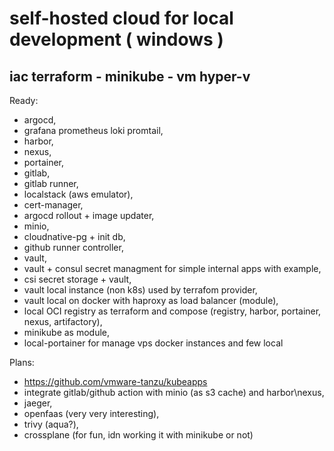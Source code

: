 # self-hosted cloud for local development ( windows )
## iac terraform - minikube - vm hyper-v
Ready:
  -  argocd,
  -  grafana prometheus loki promtail,
  -  harbor,
  -  nexus,
  -  portainer,
  -  gitlab,
  -  gitlab runner,
  -  localstack (aws emulator),
  -  cert-manager,
  -  argocd rollout + image updater,
  -  minio,
  -  cloudnative-pg + init db,
  -  github runner controller,
  -  vault,
  -  vault + consul secret managment for simple internal apps with example,
  -  csi secret storage + vault,
  -  vault local instance (non k8s) used by terrafom provider,
  -  vault local on docker with haproxy as load balancer (module),
  -  local OCI registry as terraform and compose (registry, harbor, portainer, nexus, artifactory),
  -  minikube as module,
  -  local-portainer for manage vps docker instances and few local

Plans: 
  - https://github.com/vmware-tanzu/kubeapps 
  -  integrate gitlab/github action with minio (as s3 cache) and harbor\nexus,
  -  jaeger,
  -  openfaas (very very interesting),
  -  trivy (aqua?),
  -  crossplane (for fun, idn working it with minikube or not)


